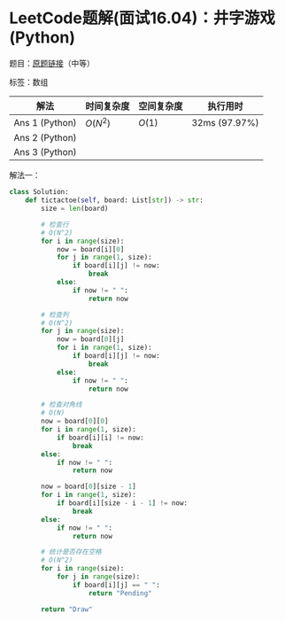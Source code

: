 # LeetCode题解(面试16.04)：井字游戏(Python)

题目：[原题链接](https://leetcode-cn.com/problems/tic-tac-toe-lcci/)（中等）

标签：数组

| 解法           | 时间复杂度 | 空间复杂度 | 执行用时      |
| -------------- | ---------- | ---------- | ------------- |
| Ans 1 (Python) | $O(N^2)$   | $O(1)$     | 32ms (97.97%) |
| Ans 2 (Python) |            |            |               |
| Ans 3 (Python) |            |            |               |

解法一：

```python
class Solution:
    def tictactoe(self, board: List[str]) -> str:
        size = len(board)

        # 检查行
        # O(N^2)
        for i in range(size):
            now = board[i][0]
            for j in range(1, size):
                if board[i][j] != now:
                    break
            else:
                if now != " ":
                    return now

        # 检查列
        # O(N^2)
        for j in range(size):
            now = board[0][j]
            for i in range(1, size):
                if board[i][j] != now:
                    break
            else:
                if now != " ":
                    return now

        # 检查对角线
        # O(N)
        now = board[0][0]
        for i in range(1, size):
            if board[i][i] != now:
                break
        else:
            if now != " ":
                return now

        now = board[0][size - 1]
        for i in range(1, size):
            if board[i][size - i - 1] != now:
                break
        else:
            if now != " ":
                return now

        # 统计是否存在空格
        # O(N^2)
        for i in range(size):
            for j in range(size):
                if board[i][j] == " ":
                    return "Pending"

        return "Draw"
```